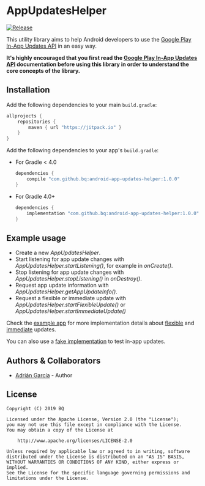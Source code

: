 # AppUpdatesHelper
[![Release](https://jitpack.io/v/bq/android-app-updates-helper.svg)](https://jitpack.io/#bq/android-app-updates-helper)

This utility library aims to help Android developers to use the [Google Play In-App Updates API](https://developer.android.com/guide/app-bundle/in-app-updates) in an easy way.

**It's highly encouraged that you first read the [Google Play In-App Updates API](https://developer.android.com/guide/app-bundle/in-app-updates) documentation before using this library in order to understand the core concepts of the library.**

## Installation
Add the following dependencies to your main `build.gradle`:
```groovy
allprojects {
    repositories {
        maven { url "https://jitpack.io" }
    }
}
```

Add the following dependencies to your app's `build.gradle`:

* For Gradle < 4.0
    ```groovy
    dependencies {
        compile "com.github.bq:android-app-updates-helper:1.0.0"
    }
    ```

* For Gradle 4.0+
    ```groovy
    dependencies {
        implementation "com.github.bq:android-app-updates-helper:1.0.0"
    }
    ```

## Example usage
* Create a new _AppUpdatesHelper_.
* Start listening for app update changes with _AppUpdatesHelper.startListening()_, for example in _onCreate()_.
* Stop listening for app update changes with _AppUpdatesHelper.stopListening()_ in _onDestroy()_.
* Request app update information with _AppUpdatesHelper.getAppUpdateInfo()_.
* Request a flexible or immediate update with _AppUpdatesHelper.startFlexibleUpdate()_ or _AppUpdatesHelper.startImmediateUpdate()_

Check the [example app](app) for more implementation details about [flexible](app/src/main/kotlin/com/bq/appupdateshelper/flexible/FlexibleUpdateActivity.kt)
and [immediate](app/src/main/kotlin/com/bq/appupdateshelper/immediate/ImmediateUpdateActivity.kt) updates.

You can also use a [fake implementation](app/src/main/kotlin/com/bq/appupdateshelper/fake/FakeUpdateActivity.kt) to test in-app updates.

## Authors & Collaborators
* [Adrián García](https://github.com/adriangl) - Author

## License
```
Copyright (C) 2019 BQ

Licensed under the Apache License, Version 2.0 (the "License");
you may not use this file except in compliance with the License.
You may obtain a copy of the License at

    http://www.apache.org/licenses/LICENSE-2.0

Unless required by applicable law or agreed to in writing, software
distributed under the License is distributed on an "AS IS" BASIS,
WITHOUT WARRANTIES OR CONDITIONS OF ANY KIND, either express or implied.
See the License for the specific language governing permissions and
limitations under the License.
```
